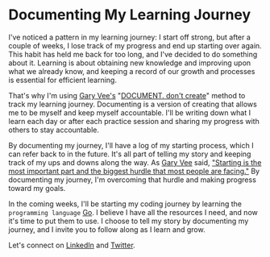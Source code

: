 # Documenting My Learning Journey

I've noticed a pattern in my learning journey: I start off strong, but after a couple of weeks, I lose track of my progress and end up starting over again. This habit has held me back for too long, and I've decided to do something about it. Learning is about obtaining new knowledge and improving upon what we already know, and keeping a record of our growth and processes is essential for efficient learning.

That's why I'm using [Gary Vee's](https://garyvaynerchuk.com/) "[DOCUMENT. don't create](https://garyvaynerchuk.com/creating-content-that-builds-your-personal-brand/)" method to track my learning journey. Documenting is a version of creating that allows me to be myself and keep myself accountable. I'll be writing down what I learn each day or after each practice session and sharing my progress with others to stay accountable.

By documenting my journey, I'll have a log of my starting process, which I can refer back to in the future. It's all part of telling my story and keeping track of my ups and downs along the way. As [Gary Vee](https://garyvaynerchuk.com/) said, ["Starting is the most important part and the biggest hurdle that most people are facing."](https://www.youtube.com/watch?v=K7yOimDTzyI) By documenting my journey, I'm overcoming that hurdle and making progress toward my goals.

In the coming weeks, I'll be starting my coding journey by learning the `programming language` [Go](https://go.dev/). I believe I have all the resources I need, and now it's time to put them to use. I choose to tell my story by documenting my journey, and I invite you to follow along as I learn and grow.

Let's connect on [LinkedIn](https://www.linkedin.com/in/ekemini-samuel-45062a1b4/) and [Twitter](https://twitter.com/realEkemini).